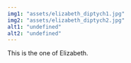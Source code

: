 ```yaml
---
img1: "assets/elizabeth_diptych1.jpg"
img2: "assets/elizabeth_diptych2.jpg"
alt1: "undefined"
alt2: "undefined" 
---
```

This is the one of Elizabeth.